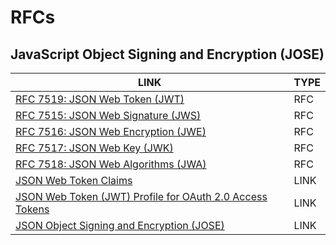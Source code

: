 # RFCs

## JavaScript Object Signing and Encryption (JOSE)

| LINK                                                                                                  | TYPE |
|-------------------------------------------------------------------------------------------------------|------|
| [RFC 7519: JSON Web Token (JWT)](https://www.rfc-editor.org/rfc/rfc7519.html)                         | RFC  |
| [RFC 7515: JSON Web Signature (JWS)](https://www.rfc-editor.org/rfc/rfc7515)                          | RFC  |
| [RFC 7516: JSON Web Encryption (JWE)](https://www.rfc-editor.org/rfc/rfc7516)                         | RFC  |
| [RFC 7517: JSON Web Key (JWK)](https://www.rfc-editor.org/rfc/rfc7517)                                | RFC  |
| [RFC 7518: JSON Web Algorithms (JWA)](https://www.rfc-editor.org/rfc/rfc7518)                         | RFC  |
| [JSON Web Token Claims](https://www.iana.org/assignments/jwt/jwt.xhtml#claims)                        | LINK |
| [JSON Web Token (JWT) Profile for OAuth 2.0 Access Tokens](https://datatracker.ietf.org/doc/rfc9068/) | LINK |
| [JSON Object Signing and Encryption (JOSE)](https://www.iana.org/assignments/jose/jose.xhtml)         | LINK |
